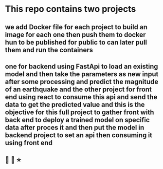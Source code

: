 # This repo contains two projects
## we add Docker file for each project to build an image for each one then push them to docker hun to be published for public to can later pull them and run the containers
<h2> one for backend using FastApi to load an existing model and then take the parameters as new input after some processing and predict the magnitude
of an earthquake and the other project for front end using react to consume this api and send the data to get the predicted value 
and this is the objective for this full project to gather front with back end to deploy a trained model on specific data after proces it and then put the model 
in backend project to set an api then consuming it using front end <h2>🦋 🌹 ⭐
